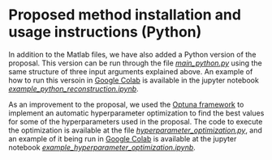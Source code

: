 # Proposed method installation and usage instructions (Python)

In addition to the Matlab files, we have also added a Python version of the proposal. This version can be run through the file [*main_python.py*](https://github.com/robert-abc/KTC2023-ABC1/blob/main/KTC2023_Python_A01%2B/main_python.py) using the same structure of three input arguments explained above. An example of how to run this versoin in [Google Colab](https://colab.research.google.com) is available in the jupyter notebook [*example_python_reconstruction.ipynb*](https://github.com/robert-abc/KTC2023-ABC1/blob/main/KTC2023_Python_A01%2B/example_python_reconstruction.ipynb).

As an improvement to the proposal, we used the [Optuna framework](https://optuna.readthedocs.io/en/stable/index.html) to implement an automatic hyperparameter optimization to find the best values for some of the hyperparameters used in the proposal. The code to execute the optimization is available at the file [*hyperparameter_optimization.py*](https://github.com/robert-abc/KTC2023-ABC1/blob/main/KTC2023_Python_A01%2B/hyperparameter_optimization.py), and an example of it being run in [Google Colab](https://colab.research.google.com) is available at the jupyter notebook [*example_hyperparameter_optimization.ipynb*](https://github.com/robert-abc/KTC2023-ABC1/blob/main/KTC2023_Python_A01%2B/example_hyperparameter_optimization.ipynb).
